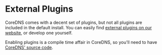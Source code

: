 # External Plugins

CoreDNS comes with a decent set of plugins, but not all plugins are included in the default install.
You can easily find [external plugins on our website](/explugins), or develop one yourself.

Enabling plugins is a compile time affair in CoreDNS, so you'll need to have [CoreDNS' source
code](/installation.md#source).
